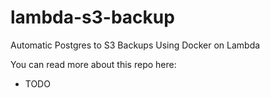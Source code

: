 # lambda-s3-backup
 Automatic Postgres to S3 Backups Using Docker on Lambda

You can read more about this repo here:

- TODO

